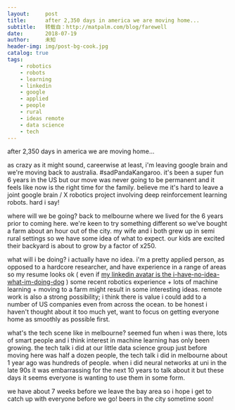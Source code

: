```yaml
---
layout:     post
title:      after 2,350 days in america we are moving home...
subtitle:   转载自：http://matpalm.com/blog/farewell
date:       2018-07-19
author:     未知
header-img: img/post-bg-cook.jpg
catalog: true
tags:
    - robotics
    - robots
    - learning
    - linkedin
    - google
    - applied
    - people
    - rural
    - ideas remote
    - data science
    - tech
---
```


after 2,350 days in america we are moving home...

as crazy as it might sound, careerwise at least, i'm leaving google brain and we're moving back to australia. #sadPandaKangaroo. it's been a super fun 6 years in the US but our move was never going to be permanent and it feels like now is the right time for the family. believe me it's hard to leave a joint google brain / X robotics project involving deep reinforcement learning robots. hard i say!

where will we be going? back to melbourne where we lived for the 6 years prior to coming here. we're keen to try something different so we've bought a farm about an hour out of the city. my wife and i both grew up in semi rural settings so we have some idea of what to expect. our kids are excited their backyard is about to grow by a factor of x250.

what will i be doing? i actually have no idea. i'm a pretty applied person, as opposed to a hardcore researcher, and have experience in a range of areas so my resume looks ok ( even if [my linkedin avatar is the i-have-no-idea-what-im-doing-dog](https://www.linkedin.com/in/matkelcey) ) some recent robotics experience + lots of machine learning + moving to a farm might result in some interesting ideas. remote work is also a strong possibility; i think there is value i could add to a number of US companies even from across the ocean. to be honest i haven't thought about it too much yet, want to focus on getting everyone home as smoothly as possible first.

what's the tech scene like in melbourne? seemed fun when i was there, lots of smart people and i think interest in machine learning has only been growing. the tech talk i did at our little data science group just before moving here was half a dozen people, the tech talk i did in melbourne about 1 year ago was hundreds of people. when i did neural networks at uni in the late 90s it was embarrassing for the next 10 years to talk about it but these days it seems everyone is wanting to use them in some form. 

we have about 7 weeks before we leave the bay area so i hope i get to catch up with everyone before we go! beers in the city sometime soon!

